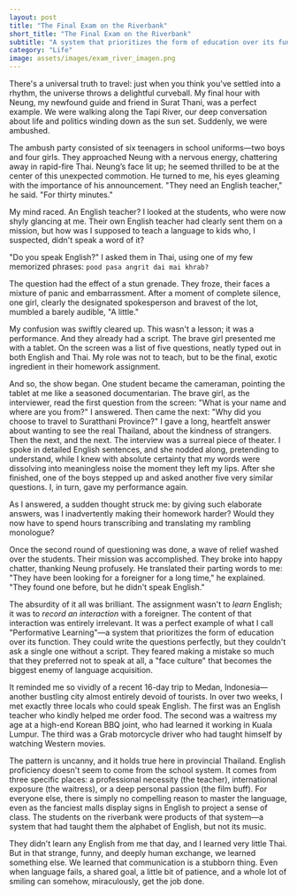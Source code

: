 ```yaml
---
layout: post
title: "The Final Exam on the Riverbank"
short_title: "The Final Exam on the Riverbank"
subtitle: "A system that prioritizes the form of education over its function."
category: "Life"
image: assets/images/exam_river_imagen.png
---
```


There's a universal truth to travel: just when you think you've settled into a rhythm, the universe throws a delightful curveball. My final hour with Neung, my newfound guide and friend in Surat Thani, was a perfect example. We were walking along the Tapi River, our deep conversation about life and politics winding down as the sun set. Suddenly, we were ambushed.

The ambush party consisted of six teenagers in school uniforms—two boys and four girls. They approached Neung with a nervous energy, chattering away in rapid-fire Thai. Neung’s face lit up; he seemed thrilled to be at the center of this unexpected commotion. He turned to me, his eyes gleaming with the importance of his announcement. "They need an English teacher," he said. "For thirty minutes."

My mind raced. An English teacher? I looked at the students, who were now shyly glancing at me. Their own English teacher had clearly sent them on a mission, but how was I supposed to teach a language to kids who, I suspected, didn't speak a word of it?

"Do you speak English?" I asked them in Thai, using one of my few memorized phrases: `pood pasa angrit dai mai khrab?`

The question had the effect of a stun grenade. They froze, their faces a mixture of panic and embarrassment. After a moment of complete silence, one girl, clearly the designated spokesperson and bravest of the lot, mumbled a barely audible, "A little."

My confusion was swiftly cleared up. This wasn't a lesson; it was a performance. And they already had a script. The brave girl presented me with a tablet. On the screen was a list of five questions, neatly typed out in both English and Thai. My role was not to teach, but to be the final, exotic ingredient in their homework assignment.

And so, the show began. One student became the cameraman, pointing the tablet at me like a seasoned documentarian. The brave girl, as the interviewer, read the first question from the screen: "What is your name and where are you from?" I answered. Then came the next: "Why did you choose to travel to Suratthani Province?" I gave a long, heartfelt answer about wanting to see the real Thailand, about the kindness of strangers. Then the next, and the next. The interview was a surreal piece of theater. I spoke in detailed English sentences, and she nodded along, pretending to understand, while I knew with absolute certainty that my words were dissolving into meaningless noise the moment they left my lips. After she finished, one of the boys stepped up and asked another five very similar questions. I, in turn, gave my performance again.

As I answered, a sudden thought struck me: by giving such elaborate answers, was I inadvertently making their homework harder? Would they now have to spend hours transcribing and translating my rambling monologue?

Once the second round of questioning was done, a wave of relief washed over the students. Their mission was accomplished. They broke into happy chatter, thanking Neung profusely. He translated their parting words to me: "They have been looking for a foreigner for a long time," he explained. "They found one before, but he didn't speak English."

The absurdity of it all was brilliant. The assignment wasn't to *learn* English; it was to *record an interaction* with a foreigner. The content of that interaction was entirely irrelevant. It was a perfect example of what I call "Performative Learning"—a system that prioritizes the form of education over its function. They could write the questions perfectly, but they couldn't ask a single one without a script. They feared making a mistake so much that they preferred not to speak at all, a "face culture" that becomes the biggest enemy of language acquisition.

It reminded me so vividly of a recent 16-day trip to Medan, Indonesia—another bustling city almost entirely devoid of tourists. In over two weeks, I met exactly three locals who could speak English. The first was an English teacher who kindly helped me order food. The second was a waitress my age at a high-end Korean BBQ joint, who had learned it working in Kuala Lumpur. The third was a Grab motorcycle driver who had taught himself by watching Western movies.

The pattern is uncanny, and it holds true here in provincial Thailand. English proficiency doesn't seem to come from the school system. It comes from three specific places: a professional necessity (the teacher), international exposure (the waitress), or a deep personal passion (the film buff). For everyone else, there is simply no compelling reason to master the language, even as the fanciest malls display signs in English to project a sense of class. The students on the riverbank were products of that system—a system that had taught them the alphabet of English, but not its music.

They didn't learn any English from me that day, and I learned very little Thai. But in that strange, funny, and deeply human exchange, we learned something else. We learned that communication is a stubborn thing. Even when language fails, a shared goal, a little bit of patience, and a whole lot of smiling can somehow, miraculously, get the job done.

